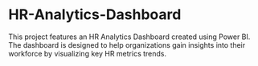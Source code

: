 # HR-Analytics-Dashboard
This project features an HR Analytics Dashboard created using Power BI. The dashboard is designed to help organizations gain insights into their workforce by visualizing key HR metrics trends.
